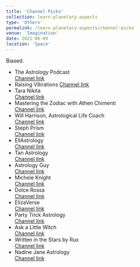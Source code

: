 ```yaml
---
title: 'Channel Picks'
collection: learn-planetary-aspects
type: 'Others'
permalink: /learn-planetary-aspects/channel-picks
venue: 'Imagination'
date: 2021-06-09
location: 'Space'
---
```


Biased.

- The Astrology Podcast  
  [Channel link](https://www.youtube.com/user/astrologue)
- Raising Vibrations
  [Channel link](https://www.youtube.com/channel/UCh_m1Mjbl5aUt7W3NDVu4YQ)
- Tara Nikita  
  [Channel link](https://www.youtube.com/channel/UChx7L3dHGcYmCskc0GcRs6w)
- Mastering the Zodiac with Athen Chimenti  
  [Channel link](https://www.youtube.com/user/masteringthezodiac)
- Will Harrison, Astrological Life Coach  
  [Channel link](https://www.youtube.com/user/willharrison11)
- Steph Prism  
  [Channel link](https://www.youtube.com/channel/UCeifcRGGm_qiKAxoXXgBFvA)
- EllAstrology  
  [Channel link](https://www.youtube.com/channel/UCFV0MQyNF9fWQTe_7iPsuCA)
- Tan Astrology  
  [Channel link](https://www.youtube.com/channel/UCmnaG14AJV-pXfzQRloW0tw)
- Astrology Guy  
  [Channel link](https://www.youtube.com/channel/UC9oTWSiuGfKu_8hFg6eOrow)
- Michele Knight  
  [Channel link](https://www.youtube.com/c/MicheleKnight)
- Dolce Rossa  
  [Channel link](https://www.youtube.com/channel/UCMi259hM1JXdsc2HI1EOrew)
- ElizaVerse  
  [Channel link](https://www.youtube.com/channel/UCbbETWWTIOyhcuulY4K4r9g)
- Party Trick Astrology  
  [Channel link](https://www.youtube.com/c/PartyTrickAstrology)
- Ask a Little Witch  
  [Channel link](https://www.youtube.com/channel/UCFYG9oE7W1HEVVbKsw_ghYQ)
- Written in the Stars by Rux  
  [Channel link](https://www.youtube.com/channel/UCII6kihNiLhgxgO6kzXnyPw)
- Nadine Jane Astrology  
  [Channel link](https://www.youtube.com/channel/UCvD_aDu6a8f8VUEkyt0IXaA)
